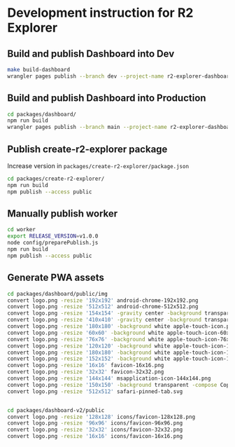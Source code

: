 # Development instruction for R2 Explorer

## Build and publish Dashboard into Dev

```bash
make build-dashboard
wrangler pages publish --branch dev --project-name r2-explorer-dashboard dist/
```

## Build and publish Dashboard into Production

```bash
cd packages/dashboard/
npm run build
wrangler pages publish --branch main --project-name r2-explorer-dashboard dist/
```

## Publish create-r2-explorer package

Increase version in `packages/create-r2-explorer/package.json`

```bash
cd packages/create-r2-explorer/
npm run build
npm publish --access public
```

## Manually publish worker

```bash
cd worker
export RELEASE_VERSION=v1.0.0
node config/preparePublish.js
npm run build
npm publish --access public
```


## Generate PWA assets

```bash
cd packages/dashboard/public/img
convert logo.png -resize '192x192' android-chrome-192x192.png
convert logo.png -resize '512x512' android-chrome-512x512.png
convert logo.png -resize '154x154' -gravity center -background transparent -extent 192x192 android-chrome-maskable-192x192.png
convert logo.png -resize '410x410' -gravity center -background transparent -extent 512x512 android-chrome-maskable-512x512.png
convert logo.png -resize '180x180' -background white apple-touch-icon.png
convert logo.png -resize '60x60' -background white apple-touch-icon-60x60.png
convert logo.png -resize '76x76' -background white apple-touch-icon-76x76.png
convert logo.png -resize '120x120' -background white apple-touch-icon-120x120.png
convert logo.png -resize '180x180' -background white apple-touch-icon-180x180.png
convert logo.png -resize '152x152' -background white apple-touch-icon-152x152.png
convert logo.png -resize '16x16' favicon-16x16.png
convert logo.png -resize '32x32' favicon-32x32.png
convert logo.png -resize '144x144' msapplication-icon-144x144.png
convert logo.png -resize '150x150' -background transparent -compose Copy -gravity center -extent 270x270 mstile-150x150.png 
convert logo.png -resize '512x512' safari-pinned-tab.svg


cd packages/dashboard-v2/public
convert logo.png -resize '128x128' icons/favicon-128x128.png
convert logo.png -resize '96x96' icons/favicon-96x96.png
convert logo.png -resize '32x32' icons/favicon-32x32.png
convert logo.png -resize '16x16' icons/favicon-16x16.png
```
